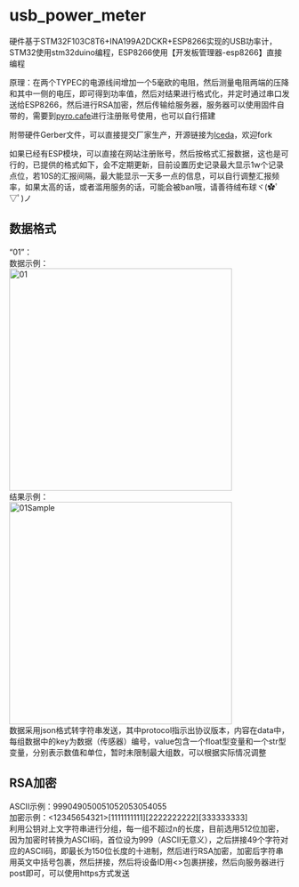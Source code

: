 # usb_power_meter

硬件基于STM32F103C8T6+INA199A2DCKR+ESP8266实现的USB功率计，STM32使用stm32duino编程，ESP8266使用【开发板管理器-esp8266】直接编程

原理：在两个TYPEC的电源线间增加一个5毫欧的电阻，然后测量电阻两端的压降和其中一侧的电压，即可得到功率值，然后对结果进行格式化，并定时通过串口发送给ESP8266，然后进行RSA加密，然后传输给服务器，服务器可以使用固件自带的，需要到[pyro.cafe](https://pyro.cafe)进行注册账号使用，也可以自行搭建

附带硬件Gerber文件，可以直接提交厂家生产，开源链接为[lceda](https://lceda.cn/Pyrokine/USBgong-shuai-ji)，欢迎fork

如果已经有ESP模块，可以直接在网站注册账号，然后按格式汇报数据，这也是可行的，已提供的格式如下，会不定期更新，目前设置历史记录最大显示1w个记录点位，若10S的汇报间隔，最大能显示一天多一点的信息，可以自行调整汇报频率，如果太高的话，或者滥用服务的话，可能会被ban哦，请善待绒布球ヾ(✿ﾟ▽ﾟ)ノ

## 数据格式

“01”：  
数据示例：  
<img src="https://github.com/Pyrokine/usb_power_meter/blob/master/FIRMWARE/ProtocolExample/01.png" width="400" alt="01">  
结果示例：  
<img src="https://github.com/Pyrokine/usb_power_meter/blob/master/FIRMWARE/ProtocolExample/01Sample.png" width="400" alt="01Sample">  
数据采用json格式转字符串发送，其中protocol指示出协议版本，内容在data中，每组数据中的key为数据（传感器）编号，value包含一个float型变量和一个str型变量，分别表示数值和单位，暂时未限制最大组数，可以根据实际情况调整


## RSA加密

ASCII示例：999049050051052053054055  
加密示例：<12345654321>[1111111111][2222222222][333333333]  
利用公钥对上文字符串进行分组，每一组不超过n的长度，目前选用512位加密，因为加密时转换为ASCII码，首位设为999（ASCII无意义），之后拼接49个字符对应的ASCII码，即最长为150位长度的十进制，然后进行RSA加密，加密后字符串用英文中括号包裹，然后拼接，然后将设备ID用<>包裹拼接，然后向服务器进行post即可，可以使用https方式发送
